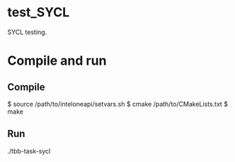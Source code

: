# test_SYCL
SYCL testing.

# Compile and run
## Compile
$ source /path/to/inteloneapi/setvars.sh
$ cmake /path/to/CMakeLists.txt
$ make

## Run
./tbb-task-sycl

